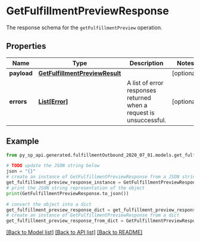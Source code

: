 # GetFulfillmentPreviewResponse

The response schema for the `getFulfillmentPreview` operation.

## Properties

Name | Type | Description | Notes
------------ | ------------- | ------------- | -------------
**payload** | [**GetFulfillmentPreviewResult**](GetFulfillmentPreviewResult.md) |  | [optional] 
**errors** | [**List[Error]**](Error.md) | A list of error responses returned when a request is unsuccessful. | [optional] 

## Example

```python
from py_sp_api.generated.fulfillmentOutbound_2020_07_01.models.get_fulfillment_preview_response import GetFulfillmentPreviewResponse

# TODO update the JSON string below
json = "{}"
# create an instance of GetFulfillmentPreviewResponse from a JSON string
get_fulfillment_preview_response_instance = GetFulfillmentPreviewResponse.from_json(json)
# print the JSON string representation of the object
print(GetFulfillmentPreviewResponse.to_json())

# convert the object into a dict
get_fulfillment_preview_response_dict = get_fulfillment_preview_response_instance.to_dict()
# create an instance of GetFulfillmentPreviewResponse from a dict
get_fulfillment_preview_response_from_dict = GetFulfillmentPreviewResponse.from_dict(get_fulfillment_preview_response_dict)
```
[[Back to Model list]](../README.md#documentation-for-models) [[Back to API list]](../README.md#documentation-for-api-endpoints) [[Back to README]](../README.md)


